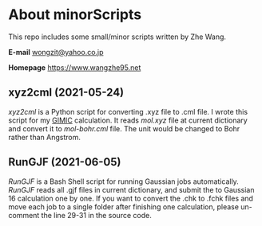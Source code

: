 # About minorScripts

This repo includes some small/minor scripts written by Zhe Wang.

**E-mail** wongzit@yahoo.co.jp

**Homepage** https://www.wangzhe95.net

## xyz2cml (2021-05-24)
*xyz2cml* is a Python script for converting .xyz file to .cml file.
I wrote this script for my [GIMIC](https://github.com/qmcurrents/gimic) calculation.
It reads *mol.xyz* file at current dictionary and convert it to *mol-bohr.cml* file.
The unit would be changed to Bohr rather than Angstrom.

## RunGJF (2021-06-05)
*RunGJF* is a Bash Shell script for running Gaussian jobs automatically.
*RunGJF* reads all .gjf files in current dictionary, and submit the to Gaussian 16 calculation one by one.
If you want to convert the .chk to .fchk files and move each job to a single folder after finishing one calculation,
please un-comment the line 29-31 in the source code.
